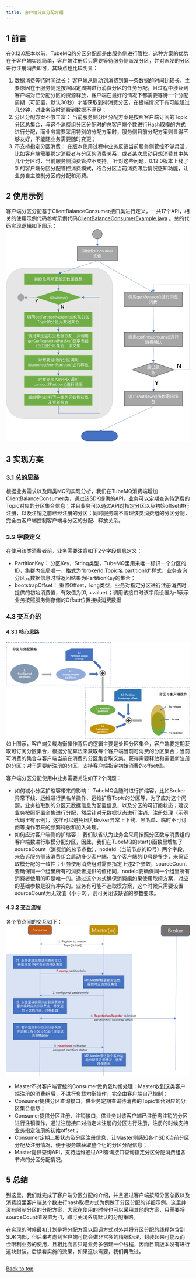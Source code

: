 ```yaml
---
title: 客户端分区分配介绍
---
```


## 1 前言
在0.12.0版本以前，TubeMQ的分区分配都是由服务侧进行管控，这种方案的优势在于客户端实现简单，客户端注册后只需要等待服务侧派发分区，并对派发的分区进行注册消费即可，其缺点也比较明显：
1. 数据消费等待时间过长： 客户端从启动到消费到第一条数据的时间比较长，主要原因在于服务侧是按照固定周期进行消费分区的任务分配，且过程中涉及到客户端对已分配分区的资源释放，客户端在最好的情况下都需要等待一个分配周期（可配置，默认30秒）才能获取到待消费分区，在极端情况下有可能超过几分钟，对业务及时消费到数据不满足；
2. 分区分配方案不够丰富： 当前服务侧分区分配方案是按照客户端订阅的Topic分区总集合，与这个消费组分区分配时的总客户端个数进行Hash取模的方式进行分配，而业务需要采用特别的分配方案时，服务侧目前分配方案则显得不够友好，不能随业务需要随时变更；
3. 不支持指定分区消费： 在版本使用过程中业务反馈当前服务侧管控不够灵活，比如客户端需要绑定消费者与分区的消费关系，或者某次启动只想消费其中某几个分区时，当前服务侧消费管控不支持。
针对这些问题，0.12.0版本上线了新的客户端分区分配管控消费模式，结合分区当前消费滞后情况感知功能，让业务自主控制分区的分配和消费。

## 2 使用示例
客户端分区分配基于ClientBalanceConsumer接口类进行定义，一共17个API，相关的使用示例代码参考示例代码[ClientBalanceConsumerExample.java](https://github.com/apache/incubator-inlong/blob/master/inlong-tubemq/tubemq-example/src/main/java/org/apache/inlong/tubemq/example/ClientBalanceConsumerExample.java) 。总的代码实现逻辑如下图示：
![](img/partition_assign/example.png)

## 3 实现方案
### 3.1 总的思路
根据业务需求以及同类MQ的实现分析，我们在TubeMQ消费端增加ClientBalanceConsumer类，通过该SDK提供的API，业务可以定期查询待消费的Topic对应的分区集合信息；并且业务可以通过API对指定分区以及初始offset进行注册，以及注销之前已经注册的分区；同时服务端不管理该类消费组的分区分配，完全由客户端控制客户端与分区的分配、释放关系。

### 3.2 字段定义
在使用该类消费者前，业务需要注意如下2个字段信息定义：
- PartitionKey： 分区Key，String类型，TubeMQ里用来唯一标识一个分区的ID，集群内全局唯一，格式为“brokerId:Topic名:partitionId”样式，业务查询分区元数据信息时将返回结果为PartitionKey的集合；
- bootstrapOffset： 重置Offset，long类型，业务对指定分区进行注册消费时提供的初始消费值，有效值为[0, +value）；调用该接口时该字段设置为-1表示业务按照服务侧存储的Offset位置接续消费数据

### 4.3 交互介绍
#### 4.3.1 核心思路
![](img/partition_assign/topic_assign.png)
如上图示，客户端负载均衡操作背后的逻辑主要是处理分区集合，客户端要定期获取可订阅分区集合，根据分配算法来获取每个客户端当前可消费的分区集合；当前可消费的集合与客户端当前在消费的分区集合取交集，获得需要释放和需要新注册的分区；对于需要新注册的分区，支持客户端指定初始消费的offset值。

客户端分区分配使用中业务需要关注如下2个问题：
- 如何减小分区扩缩容带来的影响： TubeMQ会随时进行扩缩容，比如Broker异常下线、运维进行黑名单操作、运维扩容Topic的分区等，为了应对这个问题，业务拉取到的分区元数据信息为配置信息，以及分区的可订阅状态；建议业务按照配置全集进行分配，然后针对元数据状态进行注销、注册处理（示例代码里有示例），这样可以避免因为Broker异常上下线、黑名单、临时不可订阅等操作带来的频繁释放和加入处理。
- 如何应对客户端侧的扩缩容： 我们缺省认为业务会采用按照分区数与消费组的客户端数进行取模分配分区，因此，我们在TubeMQ的start()函数里增加了sourceCount（消费组的总节点数），nodeId（当前节点的ID号）两个字段，来告诉服务侧该消费组会启动多少客户端，每个客户端的ID号是多少，来保证取模分配的一致性；业务使用消费组时需要指定上述2个参数，sourceCount要确保同一个组里所有的消费者提供的值相同，nodeId要确保同一个组里所有消费者使用的ID是唯一的。通过这个方式确保消费组如果使用取模方案，对应的基础参数是没有冲突的。业务有可能不选取模方案，这个时候只需要设置sourceCount为无效值（小于0），则可关闭该缺省的参数要求。

#### 4.3.2 交互流程
各个节点间的交互如下：
![](img/partition_assign/flow_diagram.png)
- Master不对客户端管控的Consumer做负载均衡处理：Master收到这类客户端注册的消费组后，不进行负载均衡操作，完全由客户端自己控制；
- Consumer提供分区查询接口，供业务定期查询待消费的Topic集合对应的分区集合信息；
- Consumer提供分区注册、注销接口，供业务对该客户端已注册需注销的分区进行注销操作，通过注册接口对指定未注册的分区进行注册，注册的时候支持业务指定注册的初始offset；
- Consumer定期上报状态及分区注册信息，让Master侧感知各个SDK当前分区分配及注册情况，便于服务端获取整个组的分区分配信息；
- Master提供查询API，支持运维通过API查询接口查询指定分区分配消费组各节点的分区分配情况。

## 5 总结
到这里，我们就完成了客户端分区分配的介绍，并且通过客户端按照分区总数以及消费组里客户端总个数进行hash取模方式为例做了分区分配的详细示例。这里并没有限制分区的分配方案，大家在使用的时候也可以采用其他的方案，只需要将sourceCount值设置为-1，即可关闭系统默认的分配策略。

在实现的时候最初计划是将分配方案以回调方式对外并将分区分配的线程包含到SDK内部，但后来考虑到客户端可能会做非常多的精细处理，封装起来可能反而会限制业务的使用，且相比而言只是业务多创建一个线程，因而目前版本没有进行这块封装。后续看实施的效果，如果这块需要，我们再改进。

---
<a href="#top">Back to top</a>